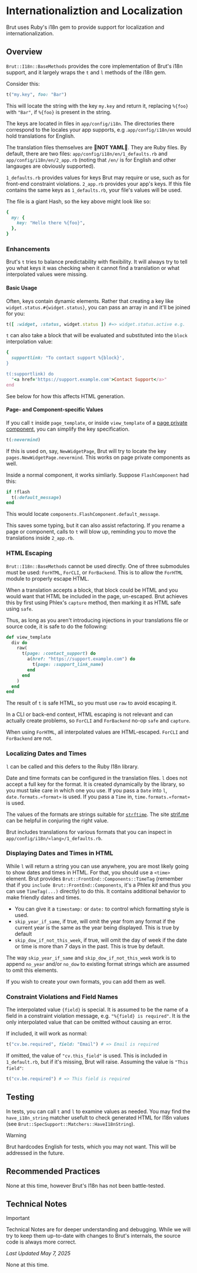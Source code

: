 # Internationaliztion and Localization

Brut uses Ruby's i18n gem to provide support for localization and internationalization.

## Overview

`Brut::I18n::BaseMethods` provides the core implementation of Brut's i18n support, and it largely wraps the `t`
and `l` methods of the i18n gem.


Consider this:

```ruby
t("my.key", foo: "Bar")
```

This will locate the string with the key `my.key` and return it, replacing `%{foo}` with `"Bar"`, if `%{foo}` is
present in the string.

The keys are located in files in `app/config/i18n`.  The directories there correspond to the locales your app
supports, e.g .`app/config/i18n/en` would hold translations for English.

The translation files themselves are 🎉**NOT YAML**🎊.  They are Ruby files.  By default, there are two files: `app/config/i18n/en/1_defaults.rb` and `app/config/i18n/en/2_app.rb` (noting that `/en/` is for English and other langauges are obviously supported).

`1_defaults.rb` provides values for keys Brut may require or use, such as for front-end constraint violations.
`2_app.rb` provides your app's keys. If this file contains the same keys as `1_defaults.rb`, your file's values
will be used.

The file is a giant Hash, so the key above might look like so:

```ruby
{
  my: {
    key: "Hello there %{foo}",
  },
}
```

### Enhancements

Brut's `t` tries to balance predictability with flexibility. It will always try to tell you what keys it was
checking when it cannot find a translation or what interpolated values were missing.

#### Basic Usage

Often, keys contain dynamic elements.  Rather that creating a key like `widget.status.#{widget.status}`, you can
pass an array in and it'll be joined for you:

```ruby
t([ :widget, :status, widget.status ]) #=> widget.status.active e.g.
```

`t` can also take a block that will be evaluated and substituted into the `block` interpolation value:

```ruby
{
  supportlink: "To contact support %{block}',
}

t(:supportlink) do
  "<a href='https://support.example.com'>Contact Support</a>"
end
```

See below for how this affects HTML generation.

#### Page- and Component-specific Values

If you call `t` inside `page_template`, or inside `view_template` of a [page private
component](/components#page-private-components), you can simplify the key specification.

```ruby
t(:nevermind)
```

If this is used on, say, `NewWidgetPage`, Brut will try to locate the key `pages.NewWidgetPage.nevermind`.  This works on page private components as well.

Inside a normal component, it works simliarly.  Suppose `FlashComponent` had this:

```ruby
if !flash
  t(:default_message)
end
```

This would locate `components.FlashComponent.default_message`.

This saves some typing, but it can also assist refactoring. If you rename a page or component, calls to `t` will blow up, reminding you to move the translations inside `2_app.rb`.

### HTML Escaping

`Brut::I18n::BaseMethods` cannot be used directly.  One of three submodules must be used: `ForHTML`, `ForCLI`, or
`ForBackend`.  This is to allow the `ForHTML` module to properly escape HTML.

When a translation accepts a block, that block could be HTML and you would want that HTML be included in the
page, un-escaped.  Brut achieves this by first using Phlex's `capture` method, then marking it as HTML safe using
`safe`.

Thus, as long as you aren't introducing injections in your translations file or source code, it is safe to do the following:

```ruby
def view_template
  div do
    raw(
      t(page: :contact_support) do
        a(href: "https://support.example.com") do
          t(page: :support_link_name)
        end
      end
    )
  end
end
```

The result of `t` is safe HTML, so you must use `raw` to avoid escaping it.

In a CLI or back-end context, HTML escaping is not relevant and can actually create problems, so `ForCLI` and
`ForBackend` no-op `safe` and `capture`.

When using `ForHTML`, all interpolated values are HTML-escaped.  `ForCLI` and `ForBackend` are not.

### Localizing Dates and Times

`l` can be called and this defers to the Ruby I18n library.

Date and time formats can be configured in the translation files.  `l` does not accept a full key for the format.
It is created dynamically by the library, so you must take care in which one you use.  If you pass a `Date` into
`l`, `date.formats.«format»` is used. If you pass a `Time` in, `time.formats.«format»` is used.

The values of the formats are strings suitable for
[`strftime`](https://www.man7.org/linux/man-pages/man3/strftime.3.html).  The site [strif.me](https://www.strfti.me/) can be helpful in conjuring the right value.

Brut includes translations for various formats that you can inspect in `app/config/i18n/«lang»/1_defaults.rb`.

### Displaying Dates and Times in HTML

While `l` will return a string you can use anywhere, you are most likely going to show dates and times in HTML.
For that, you should use a `<time>` element.  Brut provides `Brut::FrontEnd::Components::TimeTag` (remember that if you `include Brut::FrontEnd::Components`, it's a Phlex *kit* and thus you can use `TimeTag(...)` directly) to do this. It contains additional behavior to make friendly dates and times.

* You can give it a `timestamp:` or `date:` to control which formatting style is used.
* `skip_year_if_same`, if true, will omit the year from any format if the current year is the same as the year being displayed. This is true by default
* `skip_dow_if_not_this_week`, if true, will omit the day of week if the date or time is more than 7 days in the past.  This is true by default.

The way `skip_year_if_same` and `skip_dow_if_not_this_week` work is to append `no_year` and/or `no_dow` to
existing format strings which are assumed to omit this elements.

If you wish to create your own formats, you can add them as well.

### Constraint Violations and Field Names

The interpolated value `{field}` is special. It is assumed to be the name of a field in a constraint violation
message, e.g. `"%{field} is required"`.  It is the only interpolated value that can be omitted without causing an
error.

If included, it will work as normal:

```ruby
t("cv.be.required", field: "Email") # => Email is required
```

If omitted, the value of `"cv.this_field"` is used. This is included in `1_default.rb`, but if it's
missing, Brut will raise.  Assuming the value is `"This field"`:

```ruby
t("cv.be.required") # => This field is required
```

## Testing

In tests, you can call `t` and `l` to examine values as needed. You may find the
`have_i18n_string` matcher usefult to check generated HTML for I18n values (see `Brut::SpecSupport::Matchers::HaveI18nString`).

> [!WARNING]
> Brut hardcodes English for tests, which you may not want.  This will be addressed
> in the future.

## Recommended Practices

None at this time, however Brut's I18n has not been battle-tested.


## Technical Notes

> [!IMPORTANT]
> Technical Notes are for deeper understanding and debugging. While we will try to keep them up-to-date with changes to Brut's
> internals, the source code is always more correct.

_Last Updated May 7, 2025_

None at this time.
